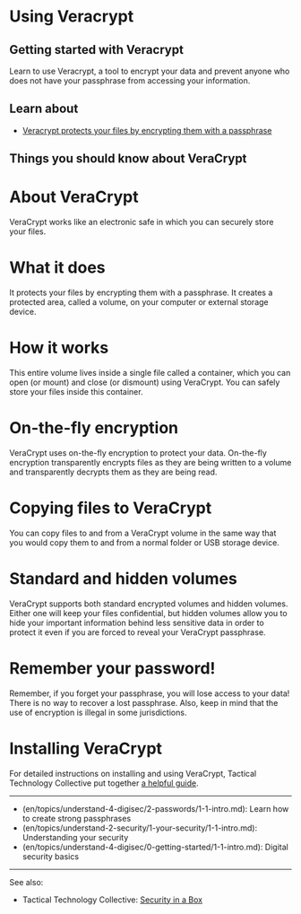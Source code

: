 # Using Veracrypt
## Getting started with Veracrypt

Learn to use Veracrypt, a tool to encrypt your data and prevent anyone who does not have your passphrase from accessing your information.



## Learn about

 - [Veracrypt protects your files by encrypting them with a passphrase](en/topics/tool-5-veracrypt/0-getting-started/3-learn.md)



## Things you should know about VeraCrypt

# About VeraCrypt
VeraCrypt works like an electronic safe in which you can securely store your files.
<br>
# What it does
It protects your files by encrypting them with a passphrase. It creates a protected area, called a volume, on your computer or external storage device.
<br>
# How it works
This entire volume lives inside a single file called a container, which you can open (or mount) and close (or dismount) using VeraCrypt. You can safely store your files inside this container.
<br>
# On-the-fly encryption
VeraCrypt uses on-the-fly encryption to protect your data. On-the-fly encryption transparently encrypts files as they are being written to a volume and transparently decrypts them as they are being read.
<br>
# Copying files to VeraCrypt
You can copy files to and from a VeraCrypt volume in the same way that you would copy them to and from a normal folder or USB storage device.
<br>
# Standard and hidden volumes
VeraCrypt supports both standard encrypted volumes and hidden volumes. Either one will keep your files confidential, but hidden volumes allow you to hide your important information behind less sensitive data in order to protect it even if you are forced to reveal your VeraCrypt passphrase.
<br>
# Remember your password!
Remember, if you forget your passphrase, you will lose access to your data! There is no way to recover a lost passphrase. Also, keep in mind that the use of encryption is illegal in some jurisdictions.
<br>
# Installing VeraCrypt
For detailed instructions on installing and using VeraCrypt, Tactical Technology Collective put together [a helpful guide](https://securityinabox.org/en/guide/veracrypt-new/windows).



---
- (en/topics/understand-4-digisec/2-passwords/1-1-intro.md): Learn how to create strong passphrases
- (en/topics/understand-2-security/1-your-security/1-1-intro.md): Understanding your security
- (en/topics/understand-4-digisec/0-getting-started/1-1-intro.md): Digital security basics
---
See also:
- Tactical Technology Collective: [Security in a Box](https://securityinabox.org/en/guide/veracrypt-new/windows)


